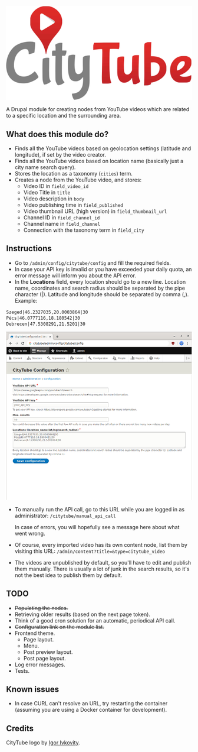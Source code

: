![CityTube Logo](docs_assets/citytube_logo.svg)

A Drupal module for creating nodes from YouTube videos which are related to a specific location and the surrounding area.

## What does this module do?

- Finds all the YouTube videos based on geolocation settings (latitude and longitude), if set by the video creator.
- Finds all the YouTube videos based on location name (basically just a city name search query).
- Stores the location as a taxonomy (`cities`) term.
- Creates a node from the YouTube video, and stores:
	- Video ID in `field_video_id`
	- Video Title in `title`
	- Video description in `body`
	- Video publishing time in `field_published`
	- Video thumbnail URL (high version) in `field_thumbnail_url`
	- Channel ID in `field_channel_id`
	- Channel name in `field_channel`
	- Connection with the taxonomy term in `field_city`

## Instructions

- Go to `/admin/config/citytube/config` and fill the required fields.
- In case your API key is invalid or you have exceeded your daily quota, an error message will inform you about the API error.
- In the **Locations** field, every location should go to a new line. Location name, coordinates and search radius should be separated by the pipe character (|). Latitude and longitude should be separated by comma (,). Example:

```
Szeged|46.2327035,20.0003864|30
Pécs|46.0777116,18.180542|30
Debrecen|47.5308291,21.5201|30
```

![CityTube Settings](docs_assets/settings.png)

- To manually run the API call, go to this URL while you are logged in as administrator: `/citytube/manual_api_call`

  In case of errors, you will hopefully see a message here about what went wrong.

- Of course, every imported video has its own content node, list them by visiting this URL: `/admin/content?title=&type=citytube_video`

- The videos are unpublished by default, so you'll have to edit and publish them manually. There is usually a lot of junk in the search results, so it's not the best idea to publish them by default.

## TODO

- ~~Populating the nodes.~~
- Retrieving older results (based on the next page token).
- Think of a good cron solution for an automatic, periodical API call.
- ~~Configuration link on the module list.~~
- Frontend theme.
  - Page layout.
  - Menu.
  - Post preview layout.
  - Post page layout.
- Log error messages.
- Tests.

## Known issues

- In case CURL can't resolve an URL, try restarting the container (assuming you are using a Docker container for development).

## Credits

CityTube logo by [Igor Ivkovity](https://github.com/ivkovici).
